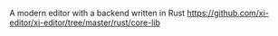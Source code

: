 A modern editor with a backend written in Rust
https://github.com/xi-editor/xi-editor/tree/master/rust/core-lib
